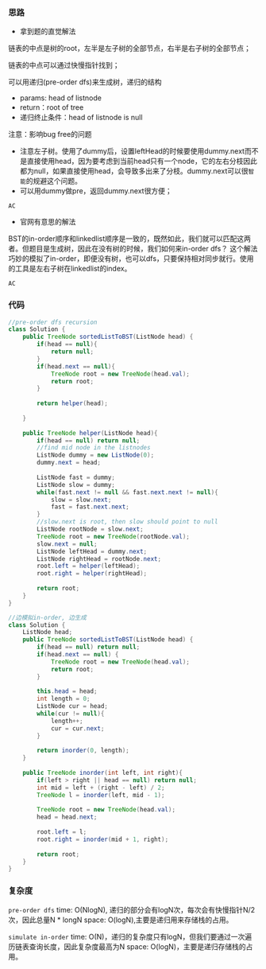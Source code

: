 ### 思路

- 拿到题的直觉解法

链表的中点是树的root，左半是左子树的全部节点，右半是右子树的全部节点；

链表的中点可以通过快慢指针找到；

可以用递归(pre-order dfs)来生成树，递归的结构
- params: head of listnode
- return：root of tree
- 递归终止条件：head of listnode is null

注意：影响bug free的问题
- 注意左子树。使用了dummy后，设置leftHead的时候要使用dummy.next而不是直接使用head，因为要考虑到当前head只有一个node，它的左右分枝因此都为null，如果直接使用head，会导致多出来了分枝。dummy.next可以很`智能`的规避这个问题。
- 可以用dummy做pre，返回dummy.next很方便；

`AC`

- 官网有意思的解法

BST的in-order顺序和linkedlist顺序是一致的，既然如此，我们就可以匹配这两者。但题目是生成树，因此在没有树的时候，我们如何来in-order dfs？
这个解法巧妙的模拟了in-order，即便没有树，也可以dfs，只要保持相对同步就行。使用的工具是左右子树在linkedlist的index。

`AC`

### 代码
```java
//pre-order dfs recursion
class Solution {
    public TreeNode sortedListToBST(ListNode head) {
        if(head == null){
            return null;
        }
        if(head.next == null){
            TreeNode root = new TreeNode(head.val);
            return root;
        }
        
        return helper(head);
        
    }
    
    public TreeNode helper(ListNode head){
        if(head == null) return null;
        //find mid node in the listnodes
        ListNode dummy = new ListNode(0);
        dummy.next = head;
        
        ListNode fast = dummy;
        ListNode slow = dummy;
        while(fast.next != null && fast.next.next != null){
            slow = slow.next;
            fast = fast.next.next;
        }
        //slow.next is root, then slow should point to null
        ListNode rootNode = slow.next;
        TreeNode root = new TreeNode(rootNode.val);
        slow.next = null;
        ListNode leftHead = dummy.next;
        ListNode rightHead = rootNode.next;
        root.left = helper(leftHead);
        root.right = helper(rightHead);
        
        return root;
    }
}

//边模拟in-order, 边生成
class Solution {
    ListNode head;
    public TreeNode sortedListToBST(ListNode head) {
        if(head == null) return null;
        if(head.next == null) {
            TreeNode root = new TreeNode(head.val);
            return root;
        }
        
        this.head = head;
        int length = 0;
        ListNode cur = head;
        while(cur != null){
            length++;
            cur = cur.next;
        }
        
        return inorder(0, length);
    }
    
    public TreeNode inorder(int left, int right){
        if(left > right || head == null) return null;
        int mid = left + (right - left) / 2;
        TreeNode l = inorder(left, mid - 1);
        
        TreeNode root = new TreeNode(head.val);
        head = head.next;
        
        root.left = l;
        root.right = inorder(mid + 1, right);
        
        return root;
    }
}
```

### 复杂度

`pre-order dfs`
time: O(NlogN), 递归的部分会有logN次，每次会有快慢指针N/2次，因此总量N * longN
space: O(logN),主要是递归用来存储栈的占用。

`simulate in-order`
time: O(N)，递归的复杂度只有logN，但我们要通过一次遍历链表查询长度，因此复杂度最高为N
space: O(logN)，主要是递归存储栈的占用。